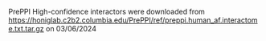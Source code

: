 PrePPI High-confidence interactors were downloaded from https://honiglab.c2b2.columbia.edu/PrePPI/ref/preppi.human_af.interactome.txt.tar.gz
on 03/06/2024
